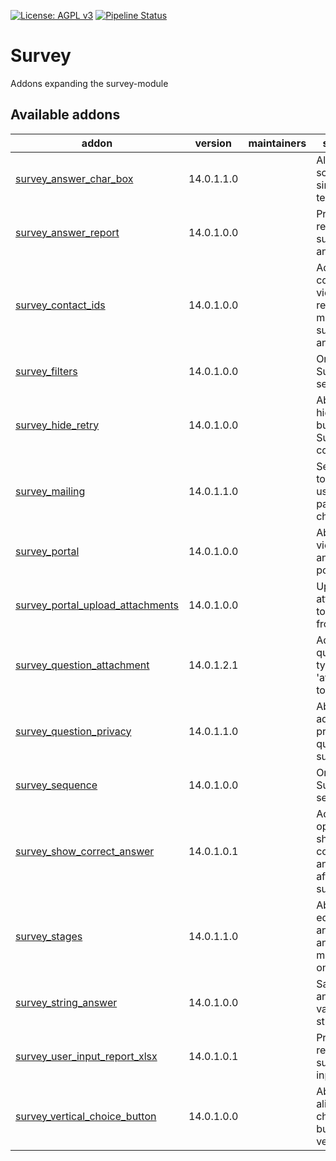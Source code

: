 [![License: AGPL v3](https://img.shields.io/badge/License-AGPL%20v3-blue.svg)](https://www.gnu.org/licenses/agpl-3.0)
[![Pipeline Status](https://gitlab.com/tawasta/odoo/survey/badges/14.0-dev/pipeline.svg)](https://gitlab.com/tawasta/odoo/survey/-/pipelines/)

Survey
======
Addons expanding the survey-module

[//]: # (addons)

Available addons
----------------
addon | version | maintainers | summary
--- | --- | --- | ---
[survey_answer_char_box](survey_answer_char_box/) | 14.0.1.1.0 |  | Allows scoring a single line text answer
[survey_answer_report](survey_answer_report/) | 14.0.1.0.0 |  | Print an pdf report from survey answer
[survey_contact_ids](survey_contact_ids/) | 14.0.1.0.0 |  | Add multiple contacts to view and receive mails from survey answer
[survey_filters](survey_filters/) | 14.0.1.0.0 |  | Order Surveys by sequence
[survey_hide_retry](survey_hide_retry/) | 14.0.1.0.0 |  | Ability to hide "Retry" button after Survey completion
[survey_mailing](survey_mailing/) | 14.0.1.1.0 |  | Send emails to survey user partners via chatter
[survey_portal](survey_portal/) | 14.0.1.0.0 |  | Ability to view survey answers in portal
[survey_portal_upload_attachments](survey_portal_upload_attachments/) | 14.0.1.0.0 |  | Upload attachments to surveys from portal
[survey_question_attachment](survey_question_attachment/) | 14.0.1.2.1 |  | Adds a new question type 'attachment' to survey
[survey_question_privacy](survey_question_privacy/) | 14.0.1.1.0 |  | Ability to add privacies as questions to survey
[survey_sequence](survey_sequence/) | 14.0.1.0.0 |  | Order Surveys by sequence
[survey_show_correct_answer](survey_show_correct_answer/) | 14.0.1.0.1 |  | Adds an option to show correct answers after the survey
[survey_stages](survey_stages/) | 14.0.1.1.0 |  | Ability to edit survey answers and send mail based on stages
[survey_string_answer](survey_string_answer/) | 14.0.1.0.0 |  | Save each answer value as string
[survey_user_input_report_xlsx](survey_user_input_report_xlsx/) | 14.0.1.0.1 |  | Print an xlsx report from survey user inputs
[survey_vertical_choice_button](survey_vertical_choice_button/) | 14.0.1.0.0 |  | Ability to align survey choice buttons vertically

[//]: # (end addons)
